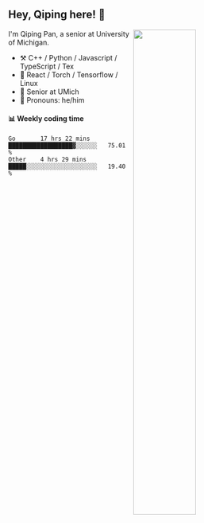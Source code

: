 

## Hey, Qiping here! :wave:

[<img align="right" width="50%" src="https://github-readme-stats.vercel.app/api?username=ppppqp&theme=dark&show_icons=true">](https://metrics.lecoq.io/ppppqp?template=classic)


I'm Qiping Pan, a senior at University of Michigan.

-   :hammer_and_pick: C++ / Python / Javascript / TypeScript / Tex
-   :pencil: React / Torch / Tensorflow / Linux 
-   :seedling: Senior at UMich
-   :man: Pronouns: he/him



#### :bar_chart: Weekly coding time

<!--START_SECTION:waka-->

```text
Go       17 hrs 22 mins  ██████████████████▓░░░░░░   75.01 %
Other    4 hrs 29 mins   █████░░░░░░░░░░░░░░░░░░░░   19.40 %
```

<!--END_SECTION:waka-->
